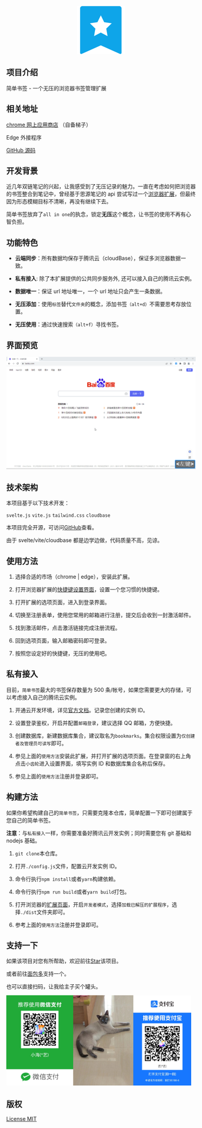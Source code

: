 <p align="center"><img src="./src/assets/icon128.png" title="" alt="" data-align="center"></p>

## 项目介绍

简单书签 - 一个无压的浏览器书签管理扩展

## 相关地址

[chrome 网上应用商店](https://chrome.google.com/webstore/detail/%E7%AE%80%E5%8D%95%E4%B9%A6%E7%AD%BE/eepoajjgnajliplcimelcklkaobndkkm?hl=zh-CN&authuser=0) （自备梯子）

Edge 外接程序

[GitHub 源码](https://github.com/NMTuan/ezBookmarks)

## 开发背景

近几年双链笔记的兴起，让我感受到了无压记录的魅力。一直在考虑如何把浏览器的书签整合到笔记中，曾经基于思源笔记的 api 尝试写过一个[浏览器扩展](https://github.com/NMTuan/sy_bookmarks)，但最终因为形态模糊目标不清晰，再没有继续下去。

简单书签放弃了`all in one`的执念，锁定**无压**这个概念，让书签的使用不再有心智负担。

## 功能特色

- **云端同步**：所有数据均保存于腾讯云（cloudBase），保证多浏览器数据一致。

- **私有接入**: 除了本扩展提供的公共同步服务外, 还可以接入自己的腾讯云实例。

- **数据唯一**：保证 url 地址唯一，一个 url 地址只会产生一条数据。

- **无压添加**：使用`标签`替代`文件夹`的概念，添加书签`（alt+d）`不需要思考存放位置。

- **无压使用**：通过快速搜索`（alt+f）`寻找书签。

## 界面预览

![](.\other\thumb.gif)

## 技术架构

本项目基于以下技术开发：

`svelte.js` `vite.js` `tailwind.css` `cloudbase`

本项目完全开源，可访问[GitHub](https://github.com/NMTuan/ezBookmarks)查看。

由于 svelte/vite/cloudbase 都是边学边做，代码质量不高，见谅。

## 使用方法

1. 选择合适的市场（chrome | edge），安装此扩展。

2. 打开浏览器扩展的[快捷键设置界面](chrome://extensions/shortcuts)，设置一个您习惯的快捷键。

3. 打开扩展的选项页面，进入到登录界面。

4. 切换至注册表单，使用您常用的邮箱进行注册，提交后会收到一封激活邮件。

5. 找到激活邮件，点击激活链接完成注册流程。

6. 回到选项页面，输入邮箱密码即可登录。

7. 按照您设定好的快捷键，无压的使用吧。

## 私有接入

目前，`简单书签`最大的书签保存数量为 500 条/帐号，如果您需要更大的存储，可以考虑接入自己的腾讯云实例。

1. 开通云开发环境，详见[官方文档](https://docs.cloudbase.net/quick-start/create-env)。记录您创建的实例 ID。

2. 设置登录鉴权，开启并配置`邮箱登录`，建议选择 QQ 邮箱，方便快捷。

3. 创建数据库，新建数据库集合，建议取名为`bookmarks`。集合权限设置为`仅创建者及管理员可读写`即可。

4. 参见上面的`使用方法`安装此扩展，并打开扩展的选项页面。在登录窗的右上角点击`小齿轮`进入设置界面，填写实例 ID 和数据库集合名称后保存。

5. 参见上面的`使用方法`注册并登录即可。

## 构建方法

如果你希望构建自己的`简单书签`，只需要克隆本仓库，简单配置一下即可创建属于您自己的简单书签。

**注意**：与`私有接入`一样，你需要准备好腾讯云开发实例；同时需要您有 git 基础和 nodejs 基础。

1. `git clone`本仓库。

2. 打开`./config.js`文件，配置云开发实例 ID。

3. 命令行执行`npm install`或者`yarn`构建依赖。

4. 命令行执行`npm run build`或者`yarn build`打包。

5. 打开浏览器的[扩展页面](chrome://extensions/)，开启`开发者模式`，选择`加载已解压的扩展程序`，选择`./dist`文件夹即可。

6. 参考上面的`使用方法`注册并登录即可。

## 支持一下

如果该项目对您有所帮助，欢迎前往[Star](https://github.com/NMTuan/ezBookmarks)该项目。

或者前往[面包多]()支持一个。

也可以直接扫码，让我给主子买个罐头。

<img src="./other/wepay.jpg" title="" alt="" height="240"><img src="./other/small_white.jpg" title="" alt="" height="240"><img src="./other/alipay.jpg" title="" alt="" height="240">

## 版权

[License MIT](./LICENSE)
